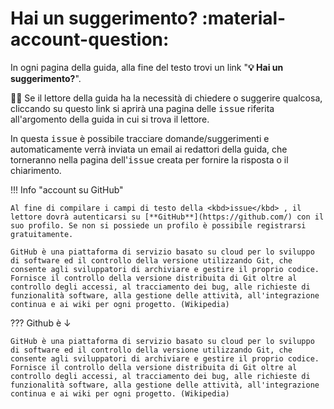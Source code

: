 # Hai un suggerimento? :material-account-question:

In ogni pagina della guida, alla fine del testo trovi un link "**💡 Hai un suggerimento?**".

🙋🏻 Se il lettore della guida ha la necessità di chiedere o suggerire qualcosa, cliccando su questo link si aprirà una pagina delle <kbd>issue</kbd> riferita all'argomento della guida in cui si trova il lettore.

In questa <kbd>issue</kbd> è possibile tracciare domande/suggerimenti e automaticamente verrà inviata un email ai redattori della guida, che torneranno nella pagina dell'<kbd>issue</kbd> creata per fornire la risposta o il chiarimento.

!!! Info "account su GitHub"

    Al fine di compilare i campi di testo della <kbd>issue</kbd> , il lettore dovrà autenticarsi su [**GitHub**](https://github.com/) con il suo profilo. Se non si possiede un profilo è possibile registrarsi gratuitamente.

    GitHub è una piattaforma di servizio basato su cloud per lo sviluppo di software ed il controllo della versione utilizzando Git, che consente agli sviluppatori di archiviare e gestire il proprio codice. Fornisce il controllo della versione distribuita di Git oltre al controllo degli accessi, al tracciamento dei bug, alle richieste di funzionalità software, alla gestione delle attività, all'integrazione continua e ai wiki per ogni progetto. (Wikipedia)


??? Github è ↓

    GitHub è una piattaforma di servizio basato su cloud per lo sviluppo di software ed il controllo della versione utilizzando Git, che consente agli sviluppatori di archiviare e gestire il proprio codice. Fornisce il controllo della versione distribuita di Git oltre al controllo degli accessi, al tracciamento dei bug, alle richieste di funzionalità software, alla gestione delle attività, all'integrazione continua e ai wiki per ogni progetto. (Wikipedia)
